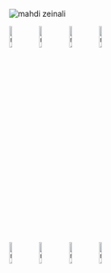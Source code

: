<p><img align="center" src="https://github-readme-stats.vercel.app/api/top-langs?username=mahdizynali&show_icons=true&locale=en&layout=compact" alt="mahdi zeinali" /></p>

<code><img width="10%" src="https://www.vectorlogo.zone/logos/python/python-ar21.svg" alt="mahdi zeinali"></code>
<code><img width="10%" src="https://www.vectorlogo.zone/logos/java/java-ar21.svg" alt="mahdi zeinali"></code>
<code><img width="10%" src="https://www.vectorlogo.zone/logos/w3_html5/w3_html5-ar21.svg" alt="mahdi zeinali"></code>
<code><img width="10%" src="https://www.vectorlogo.zone/logos/w3_css/w3_css-ar21.svg" alt="mahdi zeinali"></code>
<br />
<code><img width="10%" src="https://www.vectorlogo.zone/logos/reactjs/reactjs-ar21.svg" alt="mahdi zeinali"></code>
<code><img width="10%" src="https://www.vectorlogo.zone/logos/git-scm/git-scm-ar21.svg" alt="mahdi zeinali"></code>
<code><img width="10%" src="https://www.vectorlogo.zone/logos/github/github-ar21.svg" alt="mahdi zeinali"></code>
<code><img width="10%" src="https://www.vectorlogo.zone/logos/canva/canva-ar21.svg" alt="mahdi zeinali"></code>
